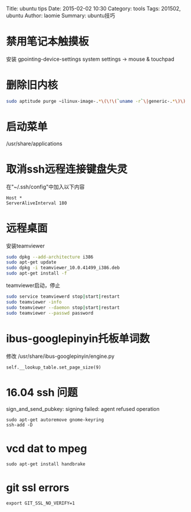 Title: ubuntu tips
Date: 2015-02-02 10:30
Category: tools
Tags: 201502, ubuntu
Author: laomie
Summary: ubuntu技巧

禁用笔记本触摸板
=================================
安装 gpointing-device-settings
system settings -> mouse & touchpad

删除旧内核
=================================
```bash
sudo aptitude purge ~ilinux-image-.*\(\!\(`uname -r`\|generic-.*\)\)
```

启动菜单
=========================================
/usr/share/applications

取消ssh远程连接键盘失灵
=========================================
在"~/.ssh/config"中加入以下内容
```
Host *
ServerAliveInterval 180
```

远程桌面
===========================
安装teamviewer
```bash
sudo dpkg --add-architecture i386
sudo apt-get update
sudo dpkg -i teamviewer_10.0.41499_i386.deb
sudo apt-get install -f
```

teamviewer启动，停止
```bash
sudo service teamviewerd stop|start|restart
sudo teamviewer -info
sudo teamviewer --daemon stop|start|restart
sudo teamviewer --passwd password
```

ibus-googlepinyin托板单词数
===============================
修改 /usr/share/ibus-googlepinyin/engine.py
```
self.__lookup_table.set_page_size(9)
```

16.04 ssh 问题
=========================
sign_and_send_pubkey: signing failed: agent refused operation
```
sudo apt-get autoremove gnome-keyring
ssh-add -D
```

vcd dat to mpeg
=========================
```
sudo apt-get install handbrake
```

git ssl errors
=========================
```
export GIT_SSL_NO_VERIFY=1
```
